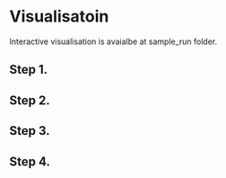 # Visualisatoin
Interactive visualisation is avaialbe at sample_run folder.

## Step 1.



## Step 2.

## Step 3.

## Step 4.

